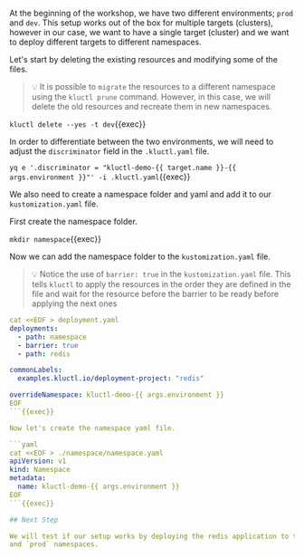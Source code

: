 At the beginning of the workshop, we have two different environments; `prod` and
`dev`. This setup works out of the box for multiple targets (clusters), however
in our case, we want to have a single target (cluster) and we want to deploy
different targets to different namespaces.

Let's start by deleting the existing resources and modifying some of the files.

> 💡 It is possible to `migrate` the resources to a different namespace using
> the `kluctl prune` command. However, in this case, we will delete the old
> resources and recreate them in new namespaces.

`kluctl delete --yes -t dev`{{exec}}

In order to differentiate between the two environments, we will need to adjust
the `discriminator` field in the `.kluctl.yaml` file. 

`yq e '.discriminator = "kluctl-demo-{{ target.name }}-{{ args.environment }}"' -i .kluctl.yaml`{{exec}}

We also need to create a namespace folder and yaml and add it to our
`kustomization.yaml` file.

First create the namespace folder.

`mkdir namespace`{{exec}}

Now we can add the namespace folder to the `kustomization.yaml` file.

> 💡 Notice the use of `barrier: true` in the `kustomization.yaml` file. This
> tells `kluctl` to apply the resources in the order they are defined in the
> file and wait for the resource before the barrier to be ready before applying
> the next ones

```yaml
cat <<EOF > deployment.yaml
deployments:
  - path: namespace
  - barrier: true
  - path: redis

commonLabels:
  examples.kluctl.io/deployment-project: "redis"

overrideNamespace: kluctl-demo-{{ args.environment }}
EOF
```{{exec}}

Now let's create the namespace yaml file.

```yaml
cat <<EOF > ./namespace/namespace.yaml
apiVersion: v1
kind: Namespace
metadata:
  name: kluctl-demo-{{ args.environment }}
EOF
```{{exec}}

## Next Step

We will test if our setup works by deploying the redis application to the `dev`
and `prod` namespaces.
